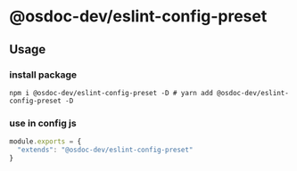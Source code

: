 # @osdoc-dev/eslint-config-preset

## Usage
### install package
```
npm i @osdoc-dev/eslint-config-preset -D # yarn add @osdoc-dev/eslint-config-preset -D
```
### use in config js

```javascript
module.exports = {
  "extends": "@osdoc-dev/eslint-config-preset"
}
```